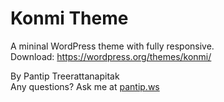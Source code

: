# Konmi Theme

A mininal WordPress theme with fully responsive.
<br>Download: <a href="https://wordpress.org/themes/konmi/">https://wordpress.org/themes/konmi/</a>

By Pantip Treerattanapitak
<br>Any questions? Ask me at <a href="http://www.pantip.ws/">pantip.ws</a>

